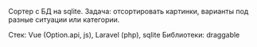 Сортер с БД на sqlite. Задача: отсортировать картинки, варианты под разные ситуации или категории.

Стек: Vue (Option.api, js), Laravel (php), sqlite
Библиотеки: draggable
